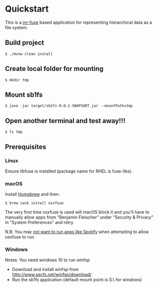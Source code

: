 # Quickstart

This is a [jnr-fuse](https://github.com/SerCeMan/jnr-fuse) based application for representing hierarchical data as a file system.

## Build project

    $ ./mvnw clean install

## Create local folder for mounting

    $ mkdir tmp

## Mount sb1fs
    
    $ java -jar target/sb1fs-0.0.1-SNAPSHOT.jar --mountPath=tmp
    
## Open another terminal and test away!!!

    $ ls tmp

## Prerequisites
### Linux
Ensure libfuse is installed (package name for RHEL is fuse-libs).

### macOS
Install [Homebrew](https://brew.sh) and then:

    $ brew cask install osxfuse

The very first time osxfuse is used will macOS block it and you'll have to
manually allow apps from "Benjamin Fleischer" under "Security & Privacy" in "System
Preferences" and retry.

N.B. You may [not want to run apps like Spotify](https://github.com/osxfuse/osxfuse/issues/437) when attempting to allow osxfuse to run.

###  Windows
Notes: You need windows 10 to run winfsp

 * Download and install winfsp from http://www.secfs.net/winfsp/download/
 * Run the sb1fs application (default mount point is S:\ for windows)